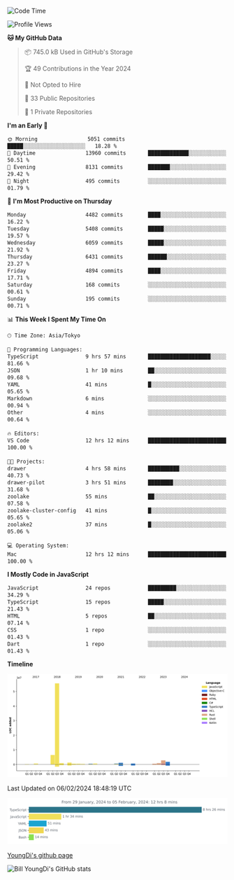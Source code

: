 <!--START_SECTION:waka-->
![Code Time](http://img.shields.io/badge/Code%20Time-355%20hrs%2051%20mins-blue)

![Profile Views](http://img.shields.io/badge/Profile%20Views-0-blue)

**🐱 My GitHub Data** 

> 📦 745.0 kB Used in GitHub's Storage 
 > 
> 🏆 49 Contributions in the Year 2024
 > 
> 🚫 Not Opted to Hire
 > 
> 📜 33 Public Repositories 
 > 
> 🔑 1 Private Repositories 
 > 
**I'm an Early 🐤** 

```text
🌞 Morning                5051 commits        █████░░░░░░░░░░░░░░░░░░░░   18.28 % 
🌆 Daytime                13960 commits       █████████████░░░░░░░░░░░░   50.51 % 
🌃 Evening                8131 commits        ███████░░░░░░░░░░░░░░░░░░   29.42 % 
🌙 Night                  495 commits         ░░░░░░░░░░░░░░░░░░░░░░░░░   01.79 % 
```
📅 **I'm Most Productive on Thursday** 

```text
Monday                   4482 commits        ████░░░░░░░░░░░░░░░░░░░░░   16.22 % 
Tuesday                  5408 commits        █████░░░░░░░░░░░░░░░░░░░░   19.57 % 
Wednesday                6059 commits        █████░░░░░░░░░░░░░░░░░░░░   21.92 % 
Thursday                 6431 commits        ██████░░░░░░░░░░░░░░░░░░░   23.27 % 
Friday                   4894 commits        ████░░░░░░░░░░░░░░░░░░░░░   17.71 % 
Saturday                 168 commits         ░░░░░░░░░░░░░░░░░░░░░░░░░   00.61 % 
Sunday                   195 commits         ░░░░░░░░░░░░░░░░░░░░░░░░░   00.71 % 
```


📊 **This Week I Spent My Time On** 

```text
🕑︎ Time Zone: Asia/Tokyo

💬 Programming Languages: 
TypeScript               9 hrs 57 mins       ████████████████████░░░░░   81.66 % 
JSON                     1 hr 10 mins        ██░░░░░░░░░░░░░░░░░░░░░░░   09.68 % 
YAML                     41 mins             █░░░░░░░░░░░░░░░░░░░░░░░░   05.65 % 
Markdown                 6 mins              ░░░░░░░░░░░░░░░░░░░░░░░░░   00.94 % 
Other                    4 mins              ░░░░░░░░░░░░░░░░░░░░░░░░░   00.64 % 

🔥 Editors: 
VS Code                  12 hrs 12 mins      █████████████████████████   100.00 % 

🐱‍💻 Projects: 
drawer                   4 hrs 58 mins       ██████████░░░░░░░░░░░░░░░   40.73 % 
drawer-pilot             3 hrs 51 mins       ████████░░░░░░░░░░░░░░░░░   31.68 % 
zoolake                  55 mins             ██░░░░░░░░░░░░░░░░░░░░░░░   07.58 % 
zoolake-cluster-config   41 mins             █░░░░░░░░░░░░░░░░░░░░░░░░   05.65 % 
zoolake2                 37 mins             █░░░░░░░░░░░░░░░░░░░░░░░░   05.06 % 

💻 Operating System: 
Mac                      12 hrs 12 mins      █████████████████████████   100.00 % 
```

**I Mostly Code in JavaScript** 

```text
JavaScript               24 repos            █████████░░░░░░░░░░░░░░░░   34.29 % 
TypeScript               15 repos            █████░░░░░░░░░░░░░░░░░░░░   21.43 % 
HTML                     5 repos             ██░░░░░░░░░░░░░░░░░░░░░░░   07.14 % 
CSS                      1 repo              ░░░░░░░░░░░░░░░░░░░░░░░░░   01.43 % 
Dart                     1 repo              ░░░░░░░░░░░░░░░░░░░░░░░░░   01.43 % 
```



**Timeline**

![Lines of Code chart](https://raw.githubusercontent.com/Youngdi/Youngdi/master/assets/bar_graph.png)


 Last Updated on 06/02/2024 18:48:19 UTC
<!--END_SECTION:waka-->

![wakatime](./images/stat.svg)

[YoungDi's github page](https://youngdi.github.io)

![Bill YoungDi's GitHub stats](https://github-readme-stats.vercel.app/api?username=youngdi&count_private=true&show_icons=true)
